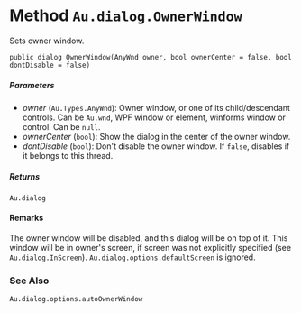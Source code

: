 # Method `Au.dialog.OwnerWindow`

Sets owner window.

```
public dialog OwnerWindow(AnyWnd owner, bool ownerCenter = false, bool dontDisable = false)
```

##### Parameters

- *owner*  (`Au.Types.AnyWnd`):
    Owner window, or one of its child/descendant controls. Can be `Au.wnd`, WPF window or element, winforms window or control. Can be `null`.
- *ownerCenter*  (`bool`):
    Show the dialog in the center of the owner window.
- *dontDisable*  (`bool`):
    Don't disable the owner window. If `false`, disables if it belongs to this thread.

##### Returns

`Au.dialog`

#### Remarks

The owner window will be disabled, and this dialog will be on top of it. This window will be in owner's screen, if screen was not explicitly specified (see `Au.dialog.InScreen`). `Au.dialog.options.defaultScreen` is ignored.

### See Also

`Au.dialog.options.autoOwnerWindow`